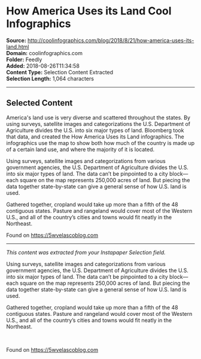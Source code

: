 # How America Uses its Land Cool Infographics

**Source:** http://coolinfographics.com/blog/2018/8/21/how-america-uses-its-land.html  
**Domain:** coolinfographics.com  
**Folder:** Feedly  
**Added:** 2018-08-26T11:34:58  
**Content Type:** Selection Content Extracted  
**Selection Length:** 1,064 characters  


---

## Selected Content

America's land use is very diverse and scattered throughout the states. By using surveys, satellite images and categorizations the U.S. Department of Agriculture divides the U.S. into six major types of land. Bloomberg took that data, and created the How America Uses its Land infographics. The infographics use the map to show both how much of the country is made up of a certain land use, and where the majority of it is located.

Using surveys, satellite images and categorizations from various government agencies, the U.S. Department of Agriculture divides the U.S. into six major types of land. The data can’t be pinpointed to a city block—each square on the map represents 250,000 acres of land. But piecing the data together state-by-state can give a general sense of how U.S. land is used.

Gathered together, cropland would take up more than a fifth of the 48 contiguous states. Pasture and rangeland would cover most of the Western U.S., and all of the country’s cities and towns would fit neatly in the Northeast.

Found on https://5wvelascoblog.com

---

*This content was extracted from your Instapaper Selection field.*

Using surveys, satellite images and categorizations from various government agencies, the U.S. Department of Agriculture divides the U.S. into six major types of land. The data can’t be pinpointed to a city block—each square on the map represents 250,000 acres of land. But piecing the data together state-by-state can give a general sense of how U.S. land is used.

Gathered together, cropland would take up more than a fifth of the 48 contiguous states. Pasture and rangeland would cover most of the Western U.S., and all of the country’s cities and towns would fit neatly in the Northeast.

 

Found on https://5wvelascoblog.com
